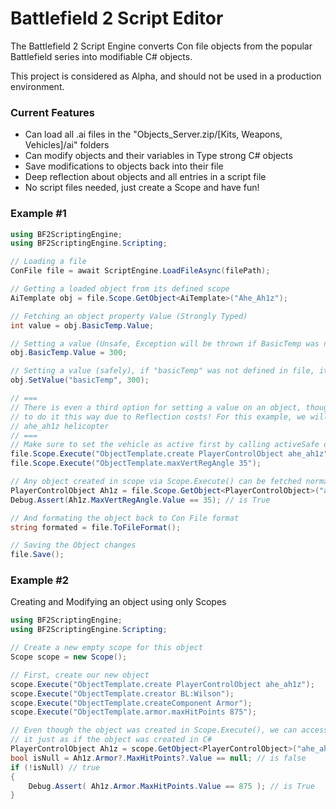 # Battlefield 2 Script Editor

The Battlefield 2 Script Engine converts Con file objects from the popular Battlefield series into modifiable C# objects.

This project is considered as Alpha, and should not be used in a production environment.

### Current Features
  - Can load all .ai files in the "Objects_Server.zip/[Kits, Weapons, Vehicles]/ai" folders
  - Can modify objects and their variables in Type strong C# objects
  - Save modifications to objects back into their file
  - Deep reflection about objects and all entries in a script file
  - No script files needed, just create a Scope and have fun!

### Example #1
```C#
using BF2ScriptingEngine;
using BF2ScriptingEngine.Scripting;

// Loading a file
ConFile file = await ScriptEngine.LoadFileAsync(filePath);

// Getting a loaded object from its defined scope
AiTemplate obj = file.Scope.GetObject<AiTemplate>("Ahe_Ah1z");

// Fetching an object property Value (Strongly Typed)
int value = obj.BasicTemp.Value;

// Setting a value (Unsafe, Exception will be thrown if BasicTemp was never defined)
obj.BasicTemp.Value = 300;

// Setting a value (safely), if "basicTemp" was not defined in file, it will be created here
obj.SetValue("basicTemp", 300);

// ===
// There is even a third option for setting a value on an object, though it is not recommended
// to do it this way due to Reflection costs! For this example, we will use the
// ahe_ah1z helicopter
// ===
// Make sure to set the vehicle as active first by calling activeSafe or create
file.Scope.Execute("ObjectTemplate.create PlayerControlObject ahe_ah1z");
file.Scope.Execute("ObjectTemplate.maxVertRegAngle 35");

// Any object created in scope via Scope.Execute() can be fetched normally
PlayerControlObject Ah1z = file.Scope.GetObject<PlayerControlObject>("ahe_ah1z");
Debug.Assert(Ah1z.MaxVertRegAngle.Value == 35); // is True

// And formating the object back to Con File format
string formated = file.ToFileFormat();

// Saving the Object changes
file.Save();
```

### Example #2
Creating and Modifying an object using only Scopes
```C#
using BF2ScriptingEngine;
using BF2ScriptingEngine.Scripting;

// Create a new empty scope for this object
Scope scope = new Scope();

// First, create our new object
scope.Execute("ObjectTemplate.create PlayerControlObject ahe_ah1z");
scope.Execute("ObjectTemplate.creator BL:Wilson");
scope.Execute("ObjectTemplate.createComponent Armor");
scope.Execute("ObjectTemplate.armor.maxHitPoints 875");

// Even though the object was created in Scope.Execute(), we can access
// it just as if the object was created in C#
PlayerControlObject Ah1z = scope.GetObject<PlayerControlObject>("ahe_ah1z");
bool isNull = Ah1z.Armor?.MaxHitPoints?.Value == null; // is false
if (!isNull) // true
{
    Debug.Assert( Ah1z.Armor.MaxHitPoints.Value == 875 ); // is True
}